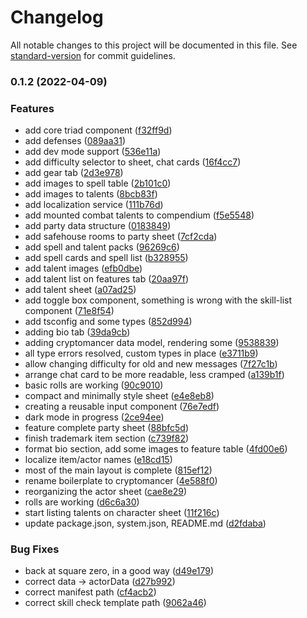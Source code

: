 # Changelog

All notable changes to this project will be documented in this file. See [standard-version](https://github.com/conventional-changelog/standard-version) for commit guidelines.

### 0.1.2 (2022-04-09)


### Features

* add core triad component ([f32ff9d](https://github.com/OfficerHalf/cryptomancer-fvtt/commit/f32ff9de651276b4a0cf247f5ade33993600c161))
* add defenses ([089aa31](https://github.com/OfficerHalf/cryptomancer-fvtt/commit/089aa31a47991f70d6df2151dfa6917ba919b2c4))
* add dev mode support ([536e11a](https://github.com/OfficerHalf/cryptomancer-fvtt/commit/536e11a0eef3b944b4ddf64fa913cf4c34fd79fb))
* add difficulty selector to sheet, chat cards ([16f4cc7](https://github.com/OfficerHalf/cryptomancer-fvtt/commit/16f4cc79d847707192b4758eed8adb2b28f0b429))
* add gear tab ([2d3e978](https://github.com/OfficerHalf/cryptomancer-fvtt/commit/2d3e9783f31cd148594497ddce51b0e4d5d71118))
* add images to spell table ([2b101c0](https://github.com/OfficerHalf/cryptomancer-fvtt/commit/2b101c00981d581b9467697498be6830102ec6c6))
* add images to talents ([8bcb83f](https://github.com/OfficerHalf/cryptomancer-fvtt/commit/8bcb83fca1a89eeba1e8fd0b677d81b76cc46255))
* add localization service ([111b76d](https://github.com/OfficerHalf/cryptomancer-fvtt/commit/111b76d12a9924cdfa133c57cbb55403127cd668))
* add mounted combat talents to compendium ([f5e5548](https://github.com/OfficerHalf/cryptomancer-fvtt/commit/f5e5548f1c5acea6e76a9a4ac7beba4ea54b6822))
* add party data structure ([0183849](https://github.com/OfficerHalf/cryptomancer-fvtt/commit/0183849c560529462e9674bc4890d5383ccc3814))
* add safehouse rooms to party sheet ([7cf2cda](https://github.com/OfficerHalf/cryptomancer-fvtt/commit/7cf2cda172cdbd3d2e3c7df2fecfaec27204df8d))
* add spell and talent packs ([96269c6](https://github.com/OfficerHalf/cryptomancer-fvtt/commit/96269c642f5bb3927dfde93911d7d80ee54d8a25))
* add spell cards and spell list ([b328955](https://github.com/OfficerHalf/cryptomancer-fvtt/commit/b328955e37562efdf3a3d65d3be2f133a5b1a66b))
* add talent images ([efb0dbe](https://github.com/OfficerHalf/cryptomancer-fvtt/commit/efb0dbec76706ec3cada4ffba38d4a48eaca858f))
* add talent list on features tab ([20aa97f](https://github.com/OfficerHalf/cryptomancer-fvtt/commit/20aa97f4f3b0b7df730c28aa86548e306fa53609))
* add talent sheet ([a07ad25](https://github.com/OfficerHalf/cryptomancer-fvtt/commit/a07ad253d1f38a3d870e805038bc427b06ae4aa7))
* add toggle box component, something is wrong with the skill-list component ([71e8f54](https://github.com/OfficerHalf/cryptomancer-fvtt/commit/71e8f54811029bbddc5bc59b977b8dc9576201e3))
* add tsconfig and some types ([852d994](https://github.com/OfficerHalf/cryptomancer-fvtt/commit/852d994e6184dfc6ce6462efbd60230e12c9a430))
* adding bio tab ([39da9cb](https://github.com/OfficerHalf/cryptomancer-fvtt/commit/39da9cbf10fee67436590ec3809bbf295d0893bb))
* adding cryptomancer data model, rendering some ([9538839](https://github.com/OfficerHalf/cryptomancer-fvtt/commit/953883982317fb2708450650bf0074279d490aa6))
* all type errors resolved, custom types in place ([e3711b9](https://github.com/OfficerHalf/cryptomancer-fvtt/commit/e3711b955426900a8b7a706f0ce889475b198712))
* allow changing difficulty for old and new messages ([7f27c1b](https://github.com/OfficerHalf/cryptomancer-fvtt/commit/7f27c1ba29c266f5d7e82a338e9b6640990cad66))
* arrange chat card to be more readable, less cramped ([a139b1f](https://github.com/OfficerHalf/cryptomancer-fvtt/commit/a139b1f462988be6e7c5eb26cd9cf4f4bf627304))
* basic rolls are working ([90c9010](https://github.com/OfficerHalf/cryptomancer-fvtt/commit/90c901087f90065ca6bf092e7cd7658b3097b3c0))
* compact and minimally style sheet ([e4e8eb8](https://github.com/OfficerHalf/cryptomancer-fvtt/commit/e4e8eb82762d6ddcc115ee91469e3d68d11ccce2))
* creating a reusable input component ([76e7edf](https://github.com/OfficerHalf/cryptomancer-fvtt/commit/76e7edf13bd8786f8c2b0f20355e5970c1d368d0))
* dark mode in progress ([2ce94ee](https://github.com/OfficerHalf/cryptomancer-fvtt/commit/2ce94ee843a13cb9c5af9bdc1f376dea15689852))
* feature complete party sheet ([88bfc5d](https://github.com/OfficerHalf/cryptomancer-fvtt/commit/88bfc5d0eeac6385e42a821854c5ddb2c5b999e3))
* finish trademark item section ([c739f82](https://github.com/OfficerHalf/cryptomancer-fvtt/commit/c739f82609a568194826b2814fb8f07eb1d16725))
* format bio section, add some images to feature table ([4fd00e6](https://github.com/OfficerHalf/cryptomancer-fvtt/commit/4fd00e6bc269b6b427c9de98481d9f5b821c6c74))
* localize item/actor names ([e18cd15](https://github.com/OfficerHalf/cryptomancer-fvtt/commit/e18cd1532c1aff244468dfa9c3c244623b90d627))
* most of the main layout is complete ([815ef12](https://github.com/OfficerHalf/cryptomancer-fvtt/commit/815ef1214d7c908b918995af3eae6d6dab2f4f13))
* rename boilerplate to cryptomancer ([4e588f0](https://github.com/OfficerHalf/cryptomancer-fvtt/commit/4e588f00deb39f9649781936d338606c923ea7c5))
* reorganizing the actor sheet ([cae8e29](https://github.com/OfficerHalf/cryptomancer-fvtt/commit/cae8e299809f6fe6bf7aa67dd6ed0ccba5db2740))
* rolls are working ([d6c6a30](https://github.com/OfficerHalf/cryptomancer-fvtt/commit/d6c6a30fb74c6af2165cbfc43fe7a1ca463e0d2d))
* start listing talents on character sheet ([11f216c](https://github.com/OfficerHalf/cryptomancer-fvtt/commit/11f216c4bb0cf1be3c16319c8f0483e46424f89a))
* update package.json, system.json, README.md ([d2fdaba](https://github.com/OfficerHalf/cryptomancer-fvtt/commit/d2fdabac5bd805b59d78f5b1a5f945486958ffc4))


### Bug Fixes

* back at square zero, in a good way ([d49e179](https://github.com/OfficerHalf/cryptomancer-fvtt/commit/d49e17923320774db1399d727d28e04f82fa992c))
* correct data -> actorData ([d27b992](https://github.com/OfficerHalf/cryptomancer-fvtt/commit/d27b992bf26f93474a4bf65fe411238aee17176c))
* correct manifest path ([cf4acb2](https://github.com/OfficerHalf/cryptomancer-fvtt/commit/cf4acb2ddc3f385b940f942d91972c399e7de963))
* correct skill check template path ([9062a46](https://github.com/OfficerHalf/cryptomancer-fvtt/commit/9062a46773b8ceef43da5c70c7e0c0c31eb93759))
